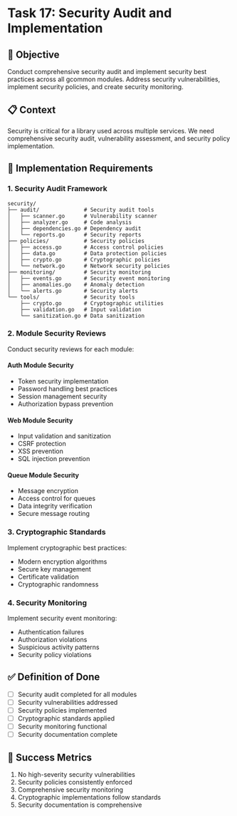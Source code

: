 <!-- file: tasks/17-security-audit-implementation.md -->
<!-- version: 1.0.0 -->
<!-- guid: s7t7u7v7-q7r7-0s0t-4o4p-789012345qrs -->

# Task 17: Security Audit and Implementation

## 🎯 Objective

Conduct comprehensive security audit and implement security best practices across all gcommon modules. Address security vulnerabilities, implement security policies, and create security monitoring.

## 📋 Context

Security is critical for a library used across multiple services. We need comprehensive security audit, vulnerability assessment, and security policy implementation.

## 🔧 Implementation Requirements

### 1. Security Audit Framework

```text
security/
├── audit/              # Security audit tools
│   ├── scanner.go      # Vulnerability scanner
│   ├── analyzer.go     # Code analysis
│   ├── dependencies.go # Dependency audit
│   └── reports.go      # Security reports
├── policies/           # Security policies
│   ├── access.go       # Access control policies
│   ├── data.go         # Data protection policies
│   ├── crypto.go       # Cryptographic policies
│   └── network.go      # Network security policies
├── monitoring/         # Security monitoring
│   ├── events.go       # Security event monitoring
│   ├── anomalies.go    # Anomaly detection
│   └── alerts.go       # Security alerts
└── tools/              # Security tools
    ├── crypto.go       # Cryptographic utilities
    ├── validation.go   # Input validation
    └── sanitization.go # Data sanitization
```

### 2. Module Security Reviews

Conduct security reviews for each module:

#### Auth Module Security
- Token security implementation
- Password handling best practices
- Session management security
- Authorization bypass prevention

#### Web Module Security
- Input validation and sanitization
- CSRF protection
- XSS prevention
- SQL injection prevention

#### Queue Module Security
- Message encryption
- Access control for queues
- Data integrity verification
- Secure message routing

### 3. Cryptographic Standards

Implement cryptographic best practices:

- Modern encryption algorithms
- Secure key management
- Certificate validation
- Cryptographic randomness

### 4. Security Monitoring

Implement security event monitoring:

- Authentication failures
- Authorization violations
- Suspicious activity patterns
- Security policy violations

## ✅ Definition of Done

- [ ] Security audit completed for all modules
- [ ] Security vulnerabilities addressed
- [ ] Security policies implemented
- [ ] Cryptographic standards applied
- [ ] Security monitoring functional
- [ ] Security documentation complete

## 🎯 Success Metrics

1. No high-severity security vulnerabilities
2. Security policies consistently enforced
3. Comprehensive security monitoring
4. Cryptographic implementations follow standards
5. Security documentation is comprehensive
